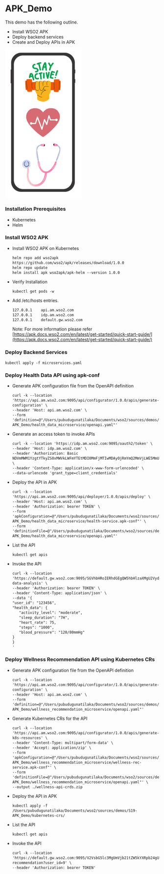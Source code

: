 # APK_Demo
This demo has the following outline.
- Install WSO2 APK 
- Deploy backend services
- Create and Deploy APIs in APK

[<img src="ai_health_app.png" width="250"/>](ai_health_app.png)

### Installation Prerequisites

- Kubernetes
- Helm

### Install WSO2 APK

- Install WSO2 APK on Kubernetes

   ```
   helm repo add wso2apk https://github.com/wso2/apk/releases/download/1.0.0
   helm repo update
   helm install apk wso2apk/apk-helm --version 1.0.0
   ```

- Verify Installation

   ```
   kubectl get pods -w
   ```

- Add /etc/hosts entries.

   ```
   127.0.0.1	api.am.wso2.com
   127.0.0.1	idp.am.wso2.com
   127.0.0.1	default.gw.wso2.com
   ```

   Note: For more information please refer [https://apk.docs.wso2.com/en/latest/get-started/quick-start-guide/](https://apk.docs.wso2.com/en/latest/get-started/quick-start-guide/)

### Deploy Backend Services

```
kubectl apply -f microservices.yaml
```

### Deploy Health Data API using apk-conf

- Generate APK configuration file from the OpenAPI definition

   ```
   curl -k --location 'https://api.am.wso2.com:9095/api/configurator/1.0.0/apis/generate-configuration' \
   --header 'Host: api.am.wso2.com' \
   --form 'definition=@"/Users/pubudugunatilaka/Documents/wso2/sources/demos/S19-APK_Demo/health_data_microservice/openapi.yaml"'
   ```

- Generate an access token to invoke APIs

   ```
   curl -k --location 'https://idp.am.wso2.com:9095/oauth2/token' \
   --header 'Host: idp.am.wso2.com' \
   --header 'Authorization: Basic NDVmMWM1YzgtYTkyZS0xMWVkLWFmYTEtMDI0MmFjMTIwMDAyOjRmYmQ2MmVjLWE5MmUtMTFlZC1hZmExLTAyNDJhYzEyMDAwMg==' \
   --header 'Content-Type: application/x-www-form-urlencoded' \
   --data-urlencode 'grant_type=client_credentials'
   ```

- Deploy the API in APK

   ```
   curl -k --location 'https://api.am.wso2.com:9095/api/deployer/1.0.0/apis/deploy' \
   --header 'Host: api.am.wso2.com' \
   --header 'Authorization: bearer TOKEN' \
   --form 'apkConfiguration=@"/Users/pubudugunatilaka/Documents/wso2/sources/demos/S19-APK_Demo/health_data_microservice/health-service.apk-conf"' \
   --form 'definitionFile=@"/Users/pubudugunatilaka/Documents/wso2/sources/demos/S19-APK_Demo/health_data_microservice/openapi.yaml"'
   ```

- List the API

   ```
   kubectl get apis
   ```

- Invoke the API

   ```
   curl -k --location 'https://default.gw.wso2.com:9095/SGVhbHRoIERhdGEgQW5hbHlzaXMgU2VydmljZTAuMS4w/0.1.0/health-data-analysis' \
   --header 'Authorization: bearer TOKEN' \
   --header 'Content-Type: application/json' \
   --data '{
   "user_id": "123456",
   "health_data": {
      "activity_level": "moderate",
      "sleep_duration": "7H",
      "heart_rate": 75,
      "steps": "1000",
      "blood_pressure": "120/80mmHg"
   }
   }
   '
   ```

### Deploy Wellness Recommendation API using Kubernetes CRs

- Generate APK configuration file from the OpenAPI definition

   ```
   curl -k --location 'https://api.am.wso2.com:9095/api/configurator/1.0.0/apis/generate-configuration' \
   --header 'Host: api.am.wso2.com' \
   --form 'definition=@"/Users/pubudugunatilaka/Documents/wso2/sources/demos/S19-APK_Demo/wellness_recommendation_microservice/openapi.yaml"'
   ```

- Generate Kubernetes CRs for the API

   ```
   curl -k --location 'https://api.am.wso2.com:9095/api/configurator/1.0.0/apis/generate-k8s-resources' \
   --header 'Content-Type: multipart/form-data' \
   --header 'Accept: application/zip' \
   --form 'apkConfiguration=@"/Users/pubudugunatilaka/Documents/wso2/sources/demos/S19-APK_Demo/wellness_recommendation_microservice/wellness-rec-service.apk-conf"' \
   --form 'definitionFile=@"/Users/pubudugunatilaka/Documents/wso2/sources/demos/S19-APK_Demo/wellness_recommendation_microservice/openapi.yaml"' \
   --output ./wellness-api-crds.zip
   ```

- Deploy the API in APK

   ```
   kubectl apply -f /Users/pubudugunatilaka/Documents/wso2/sources/demos/S19-APK_Demo/kubernetes-crs/
   ```

- List the API

   ```
   kubectl get apis
   ```

- Invoke the API

   ```
   curl -k --location 'https://default.gw.wso2.com:9095/V2VsbG5lc3MgUmVjb21tZW5kYXRpb24gU2VydmljZTAuMS4w/0.1.0/wellness-recommendation?user_id=9' \
   --header 'Authorization: bearer TOKEN'
   ```
